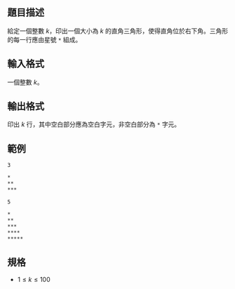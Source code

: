 ## 題目描述
給定一個整數 $k$，印出一個大小為 $k$ 的直角三角形，使得直角位於右下角。三角形的每一行應由星號 `*` 組成。

## 輸入格式
一個整數 $k$。

## 輸出格式
印出 $k$ 行，其中空白部分應為空白字元，非空白部分為 `*` 字元。

## 範例

```input1
3
```

```output1
*
**
***
```

```input2
5
```

```output2
*
**
***
****
*****
```

## 規格
- $1 \leq k \leq 100$
